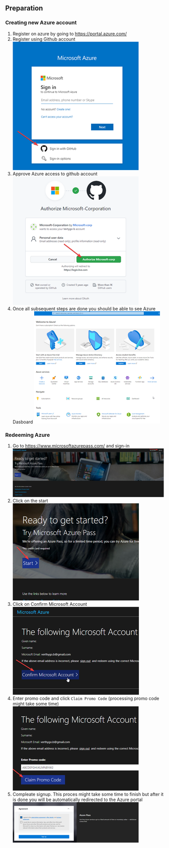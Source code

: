 ## Preparation

### Creating new Azure account
1. Register on azure by going to https://portal.azure.com/
2. Register using Github account
![azure-signup.png](assets/azure-signup.png)
3. Approve Azure access to github account
![github-approve-azure.png](assets/github-approve-azure.png)
4. Once all subsequent steps are done you should be able to see Azure Dasboard
![azure-dasboard.png](assets/azure-dasboard.png)

### Redeeming Azure 

1. Go to https://www.microsoftazurepass.com/ and sign-in
![azure-pass.png](assets/azure-pass.png)
2. Click on the start
![azure-pass-start.png](assets/azure-pass-start.png)
3. Click on Confirm Microsoft Account
![azure-pass-confirm.png](assets/azure-pass-confirm.png)
4. Enter promo code and click `Claim Promo Code` (processing promo code might take some time)
![azure-pass-claim-code.png](assets/azure-pass-claim-code.png)
5. Compleate signup. This proces might take some time to finish but after it is done you will be automatically redirected to the Azure portal
![azure-pass-signup.png](assets/azure-pass-signup.png) 


